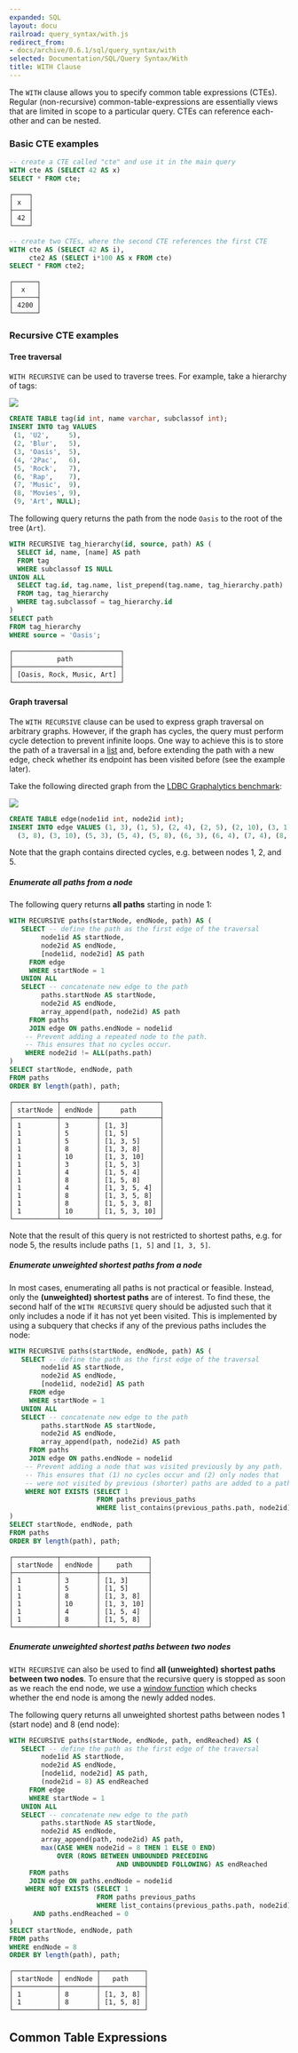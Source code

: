 ```yaml
---
expanded: SQL
layout: docu
railroad: query_syntax/with.js
redirect_from:
- docs/archive/0.6.1/sql/query_syntax/with
selected: Documentation/SQL/Query Syntax/With
title: WITH Clause
---
```


The `WITH` clause allows you to specify common table expressions (CTEs). Regular (non-recursive) common-table-expressions are essentially views that are limited in scope to a particular query. CTEs can reference each-other and can be nested.

### Basic CTE examples

```sql
-- create a CTE called "cte" and use it in the main query
WITH cte AS (SELECT 42 AS x)
SELECT * FROM cte;
```
```
┌────┐
│ x  │
├────┤
│ 42 │
└────┘
```
```sql
-- create two CTEs, where the second CTE references the first CTE
WITH cte AS (SELECT 42 AS i),
     cte2 AS (SELECT i*100 AS x FROM cte)
SELECT * FROM cte2;
```
```
┌──────┐
│  x   │
├──────┤
│ 4200 │
└──────┘
```

### Recursive CTE examples

#### Tree traversal

`WITH RECURSIVE` can be used to traverse trees. For example, take a hierarchy of tags:

![](with-recursive-tree-example.png)

```sql
CREATE TABLE tag(id int, name varchar, subclassof int);
INSERT INTO tag VALUES
 (1, 'U2',     5),
 (2, 'Blur',   5),
 (3, 'Oasis',  5),
 (4, '2Pac',   6),
 (5, 'Rock',   7),
 (6, 'Rap',    7),
 (7, 'Music',  9),
 (8, 'Movies', 9),
 (9, 'Art', NULL);
```

The following query returns the path from the node `Oasis` to the root of the tree (`Art`).

```sql
WITH RECURSIVE tag_hierarchy(id, source, path) AS (
  SELECT id, name, [name] AS path
  FROM tag
  WHERE subclassof IS NULL
UNION ALL
  SELECT tag.id, tag.name, list_prepend(tag.name, tag_hierarchy.path)
  FROM tag, tag_hierarchy
  WHERE tag.subclassof = tag_hierarchy.id
)
SELECT path
FROM tag_hierarchy
WHERE source = 'Oasis';
```
```
┌───────────────────────────┐
│           path            │
├───────────────────────────┤
│ [Oasis, Rock, Music, Art] │
└───────────────────────────┘
```

#### Graph traversal

The `WITH RECURSIVE` clause can be used to express graph traversal on arbitrary graphs. However, if the graph has cycles, the query must perform cycle detection to prevent infinite loops.
One way to achieve this is to store the path of a traversal in a [list](../../sql/data_types/list) and, before extending the path with a new edge, check whether its endpoint has been visited before (see the example later).

Take the following directed graph from the [LDBC Graphalytics benchmark](https://arxiv.org/pdf/2011.15028.pdf):

![](with-recursive-graph-example.png)

```sql
CREATE TABLE edge(node1id int, node2id int);
INSERT INTO edge VALUES (1, 3), (1, 5), (2, 4), (2, 5), (2, 10), (3, 1), (3, 5),
  (3, 8), (3, 10), (5, 3), (5, 4), (5, 8), (6, 3), (6, 4), (7, 4), (8, 1), (9, 4);
```

Note that the graph contains directed cycles, e.g. between nodes 1, 2, and 5.

##### Enumerate all paths from a node

The following query returns **all paths** starting in node 1:

```sql
WITH RECURSIVE paths(startNode, endNode, path) AS (
   SELECT -- define the path as the first edge of the traversal
        node1id AS startNode,
        node2id AS endNode,
        [node1id, node2id] AS path
     FROM edge
     WHERE startNode = 1
   UNION ALL
   SELECT -- concatenate new edge to the path
        paths.startNode AS startNode,
        node2id AS endNode,
        array_append(path, node2id) AS path
     FROM paths
     JOIN edge ON paths.endNode = node1id
    -- Prevent adding a repeated node to the path.
    -- This ensures that no cycles occur.
    WHERE node2id != ALL(paths.path)
)
SELECT startNode, endNode, path
FROM paths
ORDER BY length(path), path;
```
```
┌───────────┬─────────┬───────────────┐
│ startNode │ endNode │     path      │
├───────────┼─────────┼───────────────┤
│ 1         │ 3       │ [1, 3]        │
│ 1         │ 5       │ [1, 5]        │
│ 1         │ 5       │ [1, 3, 5]     │
│ 1         │ 8       │ [1, 3, 8]     │
│ 1         │ 10      │ [1, 3, 10]    │
│ 1         │ 3       │ [1, 5, 3]     │
│ 1         │ 4       │ [1, 5, 4]     │
│ 1         │ 8       │ [1, 5, 8]     │
│ 1         │ 4       │ [1, 3, 5, 4]  │
│ 1         │ 8       │ [1, 3, 5, 8]  │
│ 1         │ 8       │ [1, 5, 3, 8]  │
│ 1         │ 10      │ [1, 5, 3, 10] │
└───────────┴─────────┴───────────────┘
```

Note that the result of this query is not restricted to shortest paths, e.g. for node 5, the results include paths `[1, 5]` and `[1, 3, 5]`.

##### Enumerate unweighted shortest paths from a node

In most cases, enumerating all paths is not practical or feasible. Instead, only the **(unweighted) shortest paths** are of interest. To find these, the second half of the `WITH RECURSIVE` query should be adjusted such that it only includes a node if it has not yet been visited. This is implemented by using a subquery that checks if any of the previous paths includes the node:

```sql
WITH RECURSIVE paths(startNode, endNode, path) AS (
   SELECT -- define the path as the first edge of the traversal
        node1id AS startNode,
        node2id AS endNode,
        [node1id, node2id] AS path
     FROM edge
     WHERE startNode = 1
   UNION ALL
   SELECT -- concatenate new edge to the path
        paths.startNode AS startNode,
        node2id AS endNode,
        array_append(path, node2id) AS path
     FROM paths
     JOIN edge ON paths.endNode = node1id
    -- Prevent adding a node that was visited previously by any path.
    -- This ensures that (1) no cycles occur and (2) only nodes that
    -- were not visited by previous (shorter) paths are added to a path.
    WHERE NOT EXISTS (SELECT 1
                      FROM paths previous_paths
                      WHERE list_contains(previous_paths.path, node2id))
)
SELECT startNode, endNode, path
FROM paths
ORDER BY length(path), path;
```

```
┌───────────┬─────────┬────────────┐
│ startNode │ endNode │    path    │
├───────────┼─────────┼────────────┤
│ 1         │ 3       │ [1, 3]     │
│ 1         │ 5       │ [1, 5]     │
│ 1         │ 8       │ [1, 3, 8]  │
│ 1         │ 10      │ [1, 3, 10] │
│ 1         │ 4       │ [1, 5, 4]  │
│ 1         │ 8       │ [1, 5, 8]  │
└───────────┴─────────┴────────────┘
```

##### Enumerate unweighted shortest paths between two nodes

`WITH RECURSIVE` can also be used to find **all (unweighted) shortest paths between two nodes**. To ensure that the recursive query is stopped as soon as we reach the end node, we use a [window function](../../sql/window_functions) which checks whether the end node is among the newly added nodes.

The following query returns all unweighted shortest paths between nodes 1 (start node) and 8 (end node):

```sql
WITH RECURSIVE paths(startNode, endNode, path, endReached) AS (
   SELECT -- define the path as the first edge of the traversal
        node1id AS startNode,
        node2id AS endNode,
        [node1id, node2id] AS path,
        (node2id = 8) AS endReached
     FROM edge
     WHERE startNode = 1
   UNION ALL
   SELECT -- concatenate new edge to the path
        paths.startNode AS startNode,
        node2id AS endNode,
        array_append(path, node2id) AS path,
        max(CASE WHEN node2id = 8 THEN 1 ELSE 0 END)
            OVER (ROWS BETWEEN UNBOUNDED PRECEDING
                           AND UNBOUNDED FOLLOWING) AS endReached
     FROM paths
     JOIN edge ON paths.endNode = node1id
    WHERE NOT EXISTS (SELECT 1
                      FROM paths previous_paths
                      WHERE list_contains(previous_paths.path, node2id))
      AND paths.endReached = 0
)
SELECT startNode, endNode, path
FROM paths
WHERE endNode = 8
ORDER BY length(path), path;
```
```
┌───────────┬─────────┬───────────┐
│ startNode │ endNode │   path    │
├───────────┼─────────┼───────────┤
│ 1         │ 8       │ [1, 3, 8] │
│ 1         │ 8       │ [1, 5, 8] │
└───────────┴─────────┴───────────┘
```

## Common Table Expressions
<div id="rrdiagram"></div>